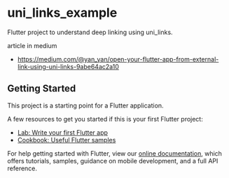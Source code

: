 # uni_links_example

Flutter project to understand deep linking using uni_links.

article in medium

  - https://medium.com/@yan_yan/open-your-flutter-app-from-external-link-using-uni-links-9abe64ac2a10
  
  

## Getting Started

This project is a starting point for a Flutter application.

A few resources to get you started if this is your first Flutter project:

- [Lab: Write your first Flutter app](https://flutter.dev/docs/get-started/codelab)
- [Cookbook: Useful Flutter samples](https://flutter.dev/docs/cookbook)

For help getting started with Flutter, view our
[online documentation](https://flutter.dev/docs), which offers tutorials,
samples, guidance on mobile development, and a full API reference.
